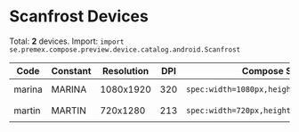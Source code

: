 # Scanfrost Devices

Total: **2** devices. Import: `import se.premex.compose.preview.device.catalog.android.Scanfrost`

| Code | Constant | Resolution | DPI | Compose Spec | Preview Usage |
|------|----------|------------|-----|-------------|---------------|
| marina | MARINA | 1080x1920 | 320 | `spec:width=1080px,height=1920px,dpi=320` | `@Preview(device = Scanfrost.MARINA)` |
| martin | MARTIN | 720x1280 | 213 | `spec:width=720px,height=1280px,dpi=213` | `@Preview(device = Scanfrost.MARTIN)` |

<!-- Generated automatically. Do not edit manually. -->
